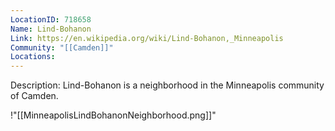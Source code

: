 ```yaml
---
LocationID: 718658
Name: Lind-Bohanon
Link: https://en.wikipedia.org/wiki/Lind-Bohanon,_Minneapolis 
Community: "[[Camden]]"
Locations:
---
```


Description:
Lind-Bohanon is a neighborhood in the Minneapolis community of Camden.


!"[[MinneapolisLindBohanonNeighborhood.png]]"